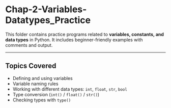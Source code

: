 # Chap-2-Variables-Datatypes_Practice
This folder contains practice programs related to **variables, constants, and data types** in Python. It includes beginner-friendly examples with comments and output.

---

##  Topics Covered

- Defining and using variables
- Variable naming rules
- Working with different data types: `int`, `float`, `str`, `bool`
- Type conversion (`int()` / `float()` / `str()`)
- Checking types with `type()`
